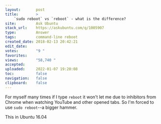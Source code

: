 ```yaml
---
layout:       post
title:        >
    `sudo reboot` vs `reboot` - what is the difference?
site:         Ask Ubuntu
stack_url:    https://askubuntu.com/q/1005907
type:         Answer
tags:         command-line reboot
created_date: 2018-02-13 20:42:21
edit_date:    
votes:        "9 "
favorites:    
views:        "58,740 "
accepted:     
uploaded:     2022-01-07 19:20:08
toc:          false
navigation:   false
clipboard:    false
---
```


For myself many times if I type `reboot` it won't let me due to inhibitors from Chrome when watching YouTube and other opened tabs. So I'm forced to use `sudo reboot`--a bigger hammer.

This in Ubuntu 16.04
